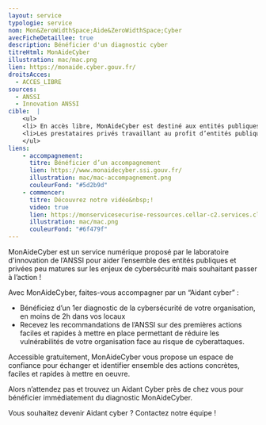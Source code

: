 ```yaml
---
layout: service
typologie: service
nom: Mon&ZeroWidthSpace;Aide&ZeroWidthSpace;Cyber
avecFicheDetaillee: true
description: Bénéficier d'un diagnostic cyber
titreHtml: MonAideCyber
illustration: mac/mac.png
lien: https://monaide.cyber.gouv.fr/
droitsAcces:
  - ACCES_LIBRE
sources:
  - ANSSI
  - Innovation ANSSI
cible:  |
    <ul>
    <li> En accès libre, MonAideCyber est destiné aux entités publiques et privées en France souhaitant mettre en oeuvre une première démarche de cybersécurité. </li>
    <li>Les prestataires privés travaillant au profit d’entités publiques.</li>
    </ul>
liens:
    - accompagnement:   
      titre: Bénéficier d’un accompagnement
      lien: https://www.monaidecyber.ssi.gouv.fr/
      illustration: mac/mac-accompagnement.png
      couleurFond: "#5d2b9d"
    - commencer:
      titre: Découvrez notre vidéo&nbsp;!
      video: true
      lien: https://monservicesecurise-ressources.cellar-c2.services.clever-cloud.com/Video_MAC.mp4
      illustration: mac/mac.png
      couleurFond: "#6f479f"
---
```

MonAideCyber est un service numérique proposé par le laboratoire d'innovation de l’ANSSI pour aider l’ensemble des entités publiques et privées peu matures sur les enjeux de cybersécurité mais souhaitant passer à l’action&nbsp;!

Avec MonAideCyber, faites-vous accompagner par un “Aidant cyber” :
<ul>
  <li> Bénéficiez d’un 1er diagnostic de la cybersécurité de votre organisation, en moins de 2h dans vos locaux </li>
  <li>Recevez les recommandations de l’ANSSI sur des premières actions faciles et rapides à mettre en place permettant de réduire les vulnérabilités de votre organisation face au risque de cyberattaques.</li>
</ul>

Accessible gratuitement, MonAideCyber vous propose un espace de confiance pour échanger et identifier ensemble des actions concrètes, faciles et rapides à mettre en oeuvre.

Alors n’attendez pas et trouvez un Aidant Cyber près de chez vous pour bénéficier immédiatement du diagnostic MonAideCyber.

Vous souhaitez devenir Aidant cyber&nbsp;? Contactez notre équipe&nbsp;!
